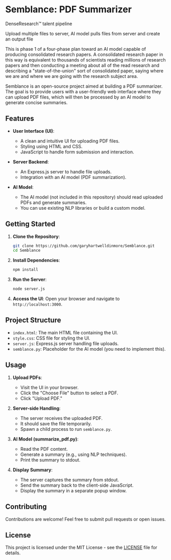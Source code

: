 # Semblance: PDF Summarizer
DenseResearch™ talent pipeline

Upload multiple files to server, AI model pulls files from server and create an output file

This is phase 1 of a four-phase plan toward an AI model capable of producing consolidated research papers. A consolidated research paper in this way is equivalent to thousands of scientists reading millions of research papers and then conducting a meeting about all of the read research and describing a "state-of-the-union" sort of consolidated paper, saying where we are and where we are going with the research subject area.

Semblance is an open-source project aimed at building a PDF summarizer. The goal is to provide users with a user-friendly web interface where they can upload PDF files, which will then be processed by an AI model to generate concise summaries.

## Features

- **User Interface (UI)**:
  - A clean and intuitive UI for uploading PDF files.
  - Styling using HTML and CSS.
  - JavaScript to handle form submission and interaction.

- **Server Backend**:
  - An Express.js server to handle file uploads.
  - Integration with an AI model (PDF summarization).

- **AI Model**:
  - The AI model (not included in this repository) should read uploaded PDFs and generate summaries.
  - You can use existing NLP libraries or build a custom model.

## Getting Started

1. **Clone the Repository**:
   ```bash
   git clone https://github.com/garyhartwelldinmore/Semblance.git
   cd Semblance
   ```

2. **Install Dependencies**:
   ```bash
   npm install
   ```

3. **Run the Server**:
   ```bash
   node server.js
   ```

4. **Access the UI**:
   Open your browser and navigate to `http://localhost:3000`.

## Project Structure

- `index.html`: The main HTML file containing the UI.
- `style.css`: CSS file for styling the UI.
- `server.js`: Express.js server handling file uploads.
- `semblance.py`: Placeholder for the AI model (you need to implement this).

## Usage

1. **Upload PDFs**:
   - Visit the UI in your browser.
   - Click the "Choose File" button to select a PDF.
   - Click "Upload PDF."

2. **Server-side Handling**:
   - The server receives the uploaded PDF.
   - It should save the file temporarily.
   - Spawn a child process to run `semblance.py`.

3. **AI Model (summarize_pdf.py)**:
   - Read the PDF content.
   - Generate a summary (e.g., using NLP techniques).
   - Print the summary to stdout.

4. **Display Summary**:
   - The server captures the summary from stdout.
   - Send the summary back to the client-side JavaScript.
   - Display the summary in a separate popup window.

## Contributing

Contributions are welcome! Feel free to submit pull requests or open issues.

## License

This project is licensed under the MIT License - see the [LICENSE](LICENSE) file for details.
